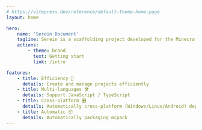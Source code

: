 ```yaml
---
# https://vitepress.dev/reference/default-theme-home-page
layout: home

hero:
    name: 'Serein Document'
    tagline: Serein is a scaffolding project developed for the Minecraft Bedrock Edition Script API to help developers create and manage projects efficiently and elegantly.
    actions:
        - theme: brand
          text: Getting start
          link: /intro

features:
    - title: Efficiency 🚀
      details: Create and manage projects efficiently
    - title: Multi-languages 🛠️
      details: Support JavaScript / TypeScript
    - title: Cross-platform 🎛️
      details: Automatically cross-platform (Windows/Linux/Android) deployment with Hot Reload
    - title: Automatic 📦
      details: Automatically packaging mcpack
---
```

